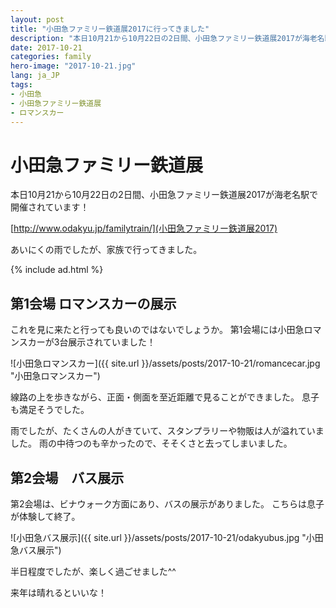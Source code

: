 ```yaml
---
layout: post
title: "小田急ファミリー鉄道展2017に行ってきました"
description: "本日10月21から10月22日の2日間、小田急ファミリー鉄道展2017が海老名駅で開催されています！あいにくの雨でしたが、家族で行ってきました。"
date: 2017-10-21
categories: family
hero-image: "2017-10-21.jpg"
lang: ja_JP
tags:
- 小田急
- 小田急ファミリー鉄道展
- ロマンスカー
---
```


# 小田急ファミリー鉄道展

本日10月21から10月22日の2日間、小田急ファミリー鉄道展2017が海老名駅で開催されています！

[http://www.odakyu.jp/familytrain/](小田急ファミリー鉄道展2017)

あいにくの雨でしたが、家族で行ってきました。

{% include ad.html %}

## 第1会場 ロマンスカーの展示

これを見に来たと行っても良いのではないでしょうか。
第1会場には小田急ロマンスカーが3台展示されていました！

![小田急ロマンスカー]({{ site.url }}/assets/posts/2017-10-21/romancecar.jpg "小田急ロマンスカー")

線路の上を歩きながら、正面・側面を至近距離で見ることができました。
息子も満足そうでした。

雨でしたが、たくさんの人がきていて、スタンプラリーや物販は人が溢れていました。
雨の中待つのも辛かったので、そそくさと去ってしまいました。


## 第2会場　バス展示

第2会場は、ビナウォーク方面にあり、バスの展示がありました。
こちらは息子が体験して終了。

![小田急バス展示]({{ site.url }}/assets/posts/2017-10-21/odakyubus.jpg "小田急バス展示")


半日程度でしたが、楽しく過ごせました^^

来年は晴れるといいな！
